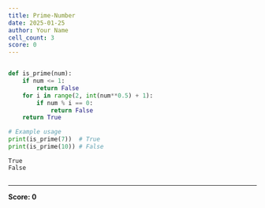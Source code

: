 ```yaml
---
title: Prime-Number
date: 2025-01-25
author: Your Name
cell_count: 3
score: 0
---
```


```python

```


```python
def is_prime(num):
    if num <= 1:
        return False
    for i in range(2, int(num**0.5) + 1):
        if num % i == 0:
            return False
    return True

# Example usage
print(is_prime(7))  # True
print(is_prime(10)) # False
```

    True
    False



```python

```


---
**Score: 0**